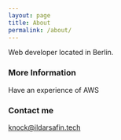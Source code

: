 ```yaml
---
layout: page
title: About
permalink: /about/
---
```


Web developer located in Berlin.

### More Information

Have an experience of AWS

### Contact me

[knock@ildarsafin.tech](mailto:knock@ildarsafin.tech)